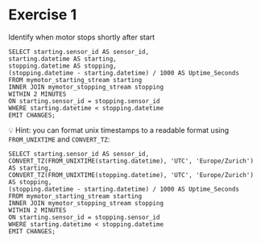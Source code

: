 # Exercise 1

Identify when motor stops shortly after start

```
SELECT starting.sensor_id AS sensor_id,
starting.datetime AS starting,
stopping.datetime AS stopping,
(stopping.datetime - starting.datetime) / 1000 AS Uptime_Seconds
FROM mymotor_starting_stream starting
INNER JOIN mymotor_stopping_stream stopping
WITHIN 2 MINUTES
ON starting.sensor_id = stopping.sensor_id
WHERE starting.datetime < stopping.datetime
EMIT CHANGES;
```

💡 Hint: you can format unix timestamps to a readable format using `FROM_UNIXTIME` and `CONVERT_TZ`:

```
SELECT starting.sensor_id AS sensor_id,
CONVERT_TZ(FROM_UNIXTIME(starting.datetime), 'UTC', 'Europe/Zurich') AS starting,
CONVERT_TZ(FROM_UNIXTIME(stopping.datetime), 'UTC', 'Europe/Zurich') AS stopping,
(stopping.datetime - starting.datetime) / 1000 AS Uptime_Seconds
FROM mymotor_starting_stream starting
INNER JOIN mymotor_stopping_stream stopping
WITHIN 2 MINUTES
ON starting.sensor_id = stopping.sensor_id
WHERE starting.datetime < stopping.datetime
EMIT CHANGES;
```
